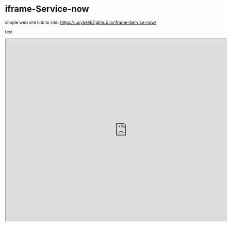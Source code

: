 # iframe-Service-now
simple web site
link to site: https://lucybell67.github.io/iframe-Service-now/



test

<iframe id="IncidentL" src="https://cloud.oracle.com" width="800" height="600" ></iframe>
<script> document.body.scroll=”no”;</script>
